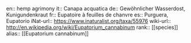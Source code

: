 

en:: hemp agrimony
it:: Canapa acquatica
de:: Gewöhnlicher Wasserdost, Kunigundenkraut
fr:: Eupatoire à feuilles de chanvre
es:: Purguera, Eupatorio
iNat-url:: https://www.inaturalist.org/taxa/55976
wiki-url:: http://en.wikipedia.org/wiki/Eupatorium_cannabinum
rank:: [[species]]
alias:: [[Eupatorium cannabinum]]